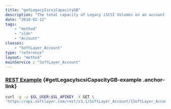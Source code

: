 ```yaml
---
title: "getLegacyIscsiCapacityGB"
description: "The total capacity of Legacy iSCSI Volumes on an account, in GB."
date: "2018-02-12"
tags:
    - "method"
    - "sldn"
    - "Account"
classes:
    - "SoftLayer_Account"
type: "reference"
layout: "method"
mainService : "SoftLayer_Account"
---
```


### [REST Example](#getLegacyIscsiCapacityGB-example) <a href="/article/rest/"><i class="fas fa-question"></i></a> {#getLegacyIscsiCapacityGB-example .anchor-link} 
```bash
curl -g -u $SL_USER:$SL_APIKEY -X GET \
'https://api.softlayer.com/rest/v3.1/SoftLayer_Account/{SoftLayer_AccountID}/getLegacyIscsiCapacityGB'
```
